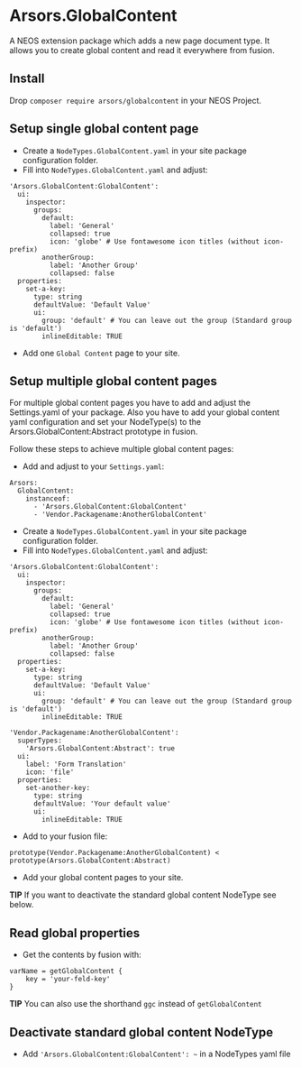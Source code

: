 # Arsors.GlobalContent
A NEOS extension package which adds a new page document type. It allows you to create global content and read it everywhere from fusion.

## Install
Drop `composer require arsors/globalcontent` in your NEOS Project.

## Setup single global content page
- Create a `NodeTypes.GlobalContent.yaml` in your site package configuration folder.
- Fill into `NodeTypes.GlobalContent.yaml` and adjust:
```
'Arsors.GlobalContent:GlobalContent':
  ui:
    inspector:
      groups:
        default:
          label: 'General'
          collapsed: true
          icon: 'globe' # Use fontawesome icon titles (without icon- prefix)
        anotherGroup:
          label: 'Another Group'
          collapsed: false
  properties:
    set-a-key:
      type: string
      defaultValue: 'Default Value'
      ui:
        group: 'default' # You can leave out the group (Standard group is 'default')
        inlineEditable: TRUE  
```
- Add one `Global Content` page to your site.

## Setup multiple global content pages
For multiple global content pages you have to add and adjust the Settings.yaml of your package. Also you have to add your global content yaml configuration and set your NodeType(s) to the Arsors.GlobalContent:Abstract prototype in fusion.

Follow these steps to achieve multiple global content pages:
- Add and adjust to your `Settings.yaml`:
```
Arsors:
  GlobalContent:
    instanceof:
      - 'Arsors.GlobalContent:GlobalContent'
      - 'Vendor.Packagename:AnotherGlobalContent'
```
- Create a `NodeTypes.GlobalContent.yaml` in your site package configuration folder.
- Fill into `NodeTypes.GlobalContent.yaml` and adjust:
```
'Arsors.GlobalContent:GlobalContent':
  ui:
    inspector:
      groups:
        default:
          label: 'General'
          collapsed: true
          icon: 'globe' # Use fontawesome icon titles (without icon- prefix)
        anotherGroup:
          label: 'Another Group'
          collapsed: false
  properties:
    set-a-key:
      type: string
      defaultValue: 'Default Value'
      ui:
        group: 'default' # You can leave out the group (Standard group is 'default')
        inlineEditable: TRUE

'Vendor.Packagename:AnotherGlobalContent':
  superTypes:
    'Arsors.GlobalContent:Abstract': true
  ui:
    label: 'Form Translation'
    icon: 'file'
  properties:
    set-another-key:
      type: string
      defaultValue: 'Your default value'
      ui:
        inlineEditable: TRUE
```
- Add to your fusion file:
```
prototype(Vendor.Packagename:AnotherGlobalContent) < prototype(Arsors.GlobalContent:Abstract)
```
- Add your global content pages to your site.

**TIP** If you want to deactivate the standard global content NodeType see below.

## Read global properties  
- Get the contents by fusion with:
```
varName = getGlobalContent {
    key = 'your-feld-key'
}
```
**TIP** You can also use the shorthand `ggc` instead of `getGlobalContent`

## Deactivate standard global content NodeType
- Add `'Arsors.GlobalContent:GlobalContent': ~` in a NodeTypes yaml file
